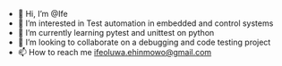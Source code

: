 - 👋 Hi, I’m @Ife
- 👀 I’m interested in Test automation in embedded and control systems
- 🌱 I’m currently learning pytest and unittest on python
- 💞️ I’m looking to collaborate on a debugging and code testing project
- 📫 How to reach me ifeoluwa.ehinmowo@gmail.com

<!---
ife1997/ife1997 is a ✨ special ✨ repository because its `README.md` (this file) appears on your GitHub profile.
You can click the Preview link to take a look at your changes.
--->
